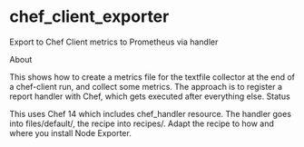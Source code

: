 # chef_client_exporter
Export to Chef Client metrics to Prometheus via handler

About

This shows how to create a metrics file for the textfile collector at the end of a chef-client run, and collect some metrics. The approach is to register a report handler with Chef, which gets executed after everything else.
Status

This uses Chef 14 which includes chef_handler resource. The handler goes into files/default/, the recipe into recipes/. Adapt the recipe to how and where you install Node Exporter.
